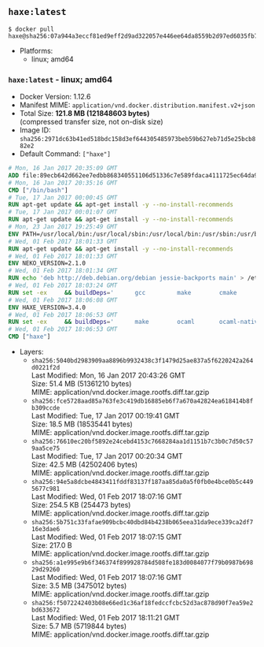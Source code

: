## `haxe:latest`

```console
$ docker pull haxe@sha256:07a944a3eccf81ed9eff2d9ad322057e446ee64da8559b2d97ed6035fb7c1127
```

-	Platforms:
	-	linux; amd64

### `haxe:latest` - linux; amd64

-	Docker Version: 1.12.6
-	Manifest MIME: `application/vnd.docker.distribution.manifest.v2+json`
-	Total Size: **121.8 MB (121848603 bytes)**  
	(compressed transfer size, not on-disk size)
-	Image ID: `sha256:2971dc63b41ed518bdc158d3ef644305485973beb59b627eb71d5e25bcb882e2`
-	Default Command: `["haxe"]`

```dockerfile
# Mon, 16 Jan 2017 20:35:09 GMT
ADD file:89ecb642d662ee7edbb868340551106d51336c7e589fdaca4111725ec64da957 in / 
# Mon, 16 Jan 2017 20:35:16 GMT
CMD ["/bin/bash"]
# Tue, 17 Jan 2017 00:00:45 GMT
RUN apt-get update && apt-get install -y --no-install-recommends 		ca-certificates 		curl 		wget 	&& rm -rf /var/lib/apt/lists/*
# Tue, 17 Jan 2017 00:01:07 GMT
RUN apt-get update && apt-get install -y --no-install-recommends 		bzr 		git 		mercurial 		openssh-client 		subversion 				procps 	&& rm -rf /var/lib/apt/lists/*
# Mon, 23 Jan 2017 19:25:49 GMT
ENV PATH=/usr/local/bin:/usr/local/sbin:/usr/local/bin:/usr/sbin:/usr/bin:/sbin:/bin
# Wed, 01 Feb 2017 18:01:33 GMT
RUN apt-get update && apt-get install -y --no-install-recommends 		libgc1c2 		zlib1g 		libpcre3 	&& rm -rf /var/lib/apt/lists/*
# Wed, 01 Feb 2017 18:01:33 GMT
ENV NEKO_VERSION=2.1.0
# Wed, 01 Feb 2017 18:01:34 GMT
RUN echo 'deb http://deb.debian.org/debian jessie-backports main' > /etc/apt/sources.list.d/jessie-backports.list
# Wed, 01 Feb 2017 18:03:24 GMT
RUN set -ex 	&& buildDeps=' 		gcc 		make 		cmake 		libgc-dev 		libssl-dev 		libpcre3-dev 		zlib1g-dev 		apache2-dev 		libmariadb-client-lgpl-dev-compat 		libsqlite3-dev 		libmbedtls-dev 		libgtk2.0-dev 	' 	&& apt-get update && apt-get install -y $buildDeps --no-install-recommends && rm -rf /var/lib/apt/lists/* 		&& wget -O neko.tar.gz "http://nekovm.org/media/neko-2.1.0-src.tar.gz" 	&& echo "0c93d5fe96240510e2d1975ae0caa9dd8eadf70d916a868684f66a099a4acf96 *neko.tar.gz" | sha256sum -c - 	&& mkdir -p /usr/src/neko 	&& tar -xC /usr/src/neko --strip-components=1 -f neko.tar.gz 	&& rm neko.tar.gz 	&& cd /usr/src/neko 	&& cmake -DRELOCATABLE=OFF . 	&& make 	&& make install 		&& apt-get purge -y --auto-remove $buildDeps 	&& rm -rf /usr/src/neko ~/.cache
# Wed, 01 Feb 2017 18:06:08 GMT
ENV HAXE_VERSION=3.4.0
# Wed, 01 Feb 2017 18:06:53 GMT
RUN set -ex 	&& buildDeps=' 		make 		ocaml 		ocaml-native-compilers 		camlp4 		libxml-light-ocaml-dev 		ocaml-findlib 		zlib1g-dev 		libpcre3-dev 	' 	&& apt-get update && apt-get install -y $buildDeps --no-install-recommends && rm -rf /var/lib/apt/lists/* 		&& git clone --recursive --depth 1 --branch 3.4.0 "https://github.com/HaxeFoundation/haxe.git" /usr/src/haxe 	&& cd /usr/src/haxe 	&& make OCAMLOPT=ocamlopt.opt 	&& make install INSTALL_DIR=/usr/local 	&& cd / && haxelib setup /usr/local/lib/haxe/lib 		&& apt-get purge -y --auto-remove $buildDeps 	&& rm -rf /usr/src/haxe ~/.cache
# Wed, 01 Feb 2017 18:06:53 GMT
CMD ["haxe"]
```

-	Layers:
	-	`sha256:5040bd2983909aa8896b9932438c3f1479d25ae837a5f6220242a264d0221f2d`  
		Last Modified: Mon, 16 Jan 2017 20:43:26 GMT  
		Size: 51.4 MB (51361210 bytes)  
		MIME: application/vnd.docker.image.rootfs.diff.tar.gzip
	-	`sha256:fce5728aad85a763fe3c419db16885eb6f7a670a42824ea618414b8fb309ccde`  
		Last Modified: Tue, 17 Jan 2017 00:19:41 GMT  
		Size: 18.5 MB (18535441 bytes)  
		MIME: application/vnd.docker.image.rootfs.diff.tar.gzip
	-	`sha256:76610ec20bf5892e24cebd4153c7668284aa1d1151b7c3b0c7d50c579aa5ce75`  
		Last Modified: Tue, 17 Jan 2017 00:20:34 GMT  
		Size: 42.5 MB (42502406 bytes)  
		MIME: application/vnd.docker.image.rootfs.diff.tar.gzip
	-	`sha256:94e5a8dcbe4843411fddf83137f187aa85da0a5f0fb0e4bce0b5c4495677c981`  
		Last Modified: Wed, 01 Feb 2017 18:07:16 GMT  
		Size: 254.5 KB (254473 bytes)  
		MIME: application/vnd.docker.image.rootfs.diff.tar.gzip
	-	`sha256:5b751c33fafae909bcbc40dbd84b4238b065eea31da9ece339ca2df716e3dae6`  
		Last Modified: Wed, 01 Feb 2017 18:07:15 GMT  
		Size: 217.0 B  
		MIME: application/vnd.docker.image.rootfs.diff.tar.gzip
	-	`sha256:a1e995e9b6f346374f899928784d508fe183d0084077f79b0987b69829d29260`  
		Last Modified: Wed, 01 Feb 2017 18:07:16 GMT  
		Size: 3.5 MB (3475012 bytes)  
		MIME: application/vnd.docker.image.rootfs.diff.tar.gzip
	-	`sha256:f5072242403b08e66ed1c36af18fedccfcbc52d3ac878d90f7ea59e2bd633672`  
		Last Modified: Wed, 01 Feb 2017 18:11:21 GMT  
		Size: 5.7 MB (5719844 bytes)  
		MIME: application/vnd.docker.image.rootfs.diff.tar.gzip
